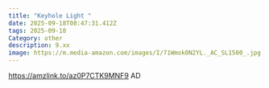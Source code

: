 ```yaml
---
title: "Keyhole Light "
date: 2025-09-18T08:47:31.412Z
tags: 2025-09-18
Category: other
description: 9.xx
image: https://m.media-amazon.com/images/I/71Wmok0N2YL._AC_SL1500_.jpg
---
```

https://amzlink.to/az0P7CTK9MNF9
AD